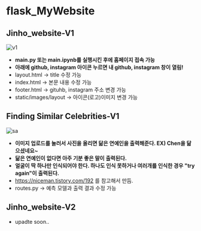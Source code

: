 # flask_MyWebsite

## Jinho_website-V1  
![v1](https://user-images.githubusercontent.com/29765855/80912272-c771c200-8d76-11ea-84b2-269035f93ba7.png)  

- **main.py 또는 main.ipynb를 실행시킨 후에 홈페이지 접속 가능**  
- **아래에  github, instagram 아이콘 누르면 내 github, instagram 창이 열림!**  
- layout.html -> title 수정 가능  
- index.html -> 본문 내용 수정 가능  
- footer.html -> gituhb, instagram 주소 변경 가능  
- static/images/layout -> 아이콘(로고)이미지 변경 가능  


## Finding Similar Celebrities-V1
![sa](https://user-images.githubusercontent.com/29765855/81027739-c85f3c80-8eb9-11ea-8bb8-f5382838f5b0.PNG)  

- **이미지 업로드를 눌러서 사진을 올리면 닮은 연예인을 출력해준다.  EX) Chen을 닮으셨네요~**  
- **닮은 연예인이 없다면 아주 기분 좋은 말이 출력된다.**  
- **얼굴이 딱 하나만 인식되어야 한다. 하나도 인식 못하거나 여러개를 인식한 경우 "try again"이 출력된다.**   
- https://niceman.tistory.com/192 를 참고해서 만듬.  
- routes.py -> 예측 모델과 출력 결과 수정 가능  


## Jinho_website-V2  


- upadte soon..    
  
## 

